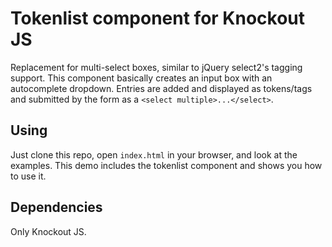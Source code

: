 # Tokenlist component for Knockout JS
Replacement for multi-select boxes, similar to jQuery select2's tagging support. This component basically creates an input box with an autocomplete dropdown. Entries are added and displayed as tokens/tags and submitted by the form as a `<select multiple>...</select>`.

## Using
Just clone this repo, open `index.html` in your browser, and look at the examples. This demo includes the tokenlist component and shows you how to use it.

## Dependencies
Only Knockout JS.
